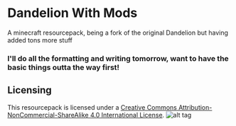 # Dandelion With Mods
A minecraft resourcepack, being a fork of the original Dandelion but having added tons more stuff

### I'll do all the formatting and writing tomorrow, want to have the basic things outta the way first!

## Licensing

This resourcepack is licensed under a [Creative Commons Attribution-NonCommercial-ShareAlike 4.0 International License](https://creativecommons.org/licenses/by-nc-sa/4.0/).
![alt tag](https://i.creativecommons.org/l/by-nc-sa/4.0/88x31.png)
